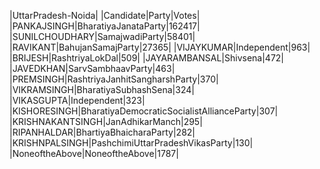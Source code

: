  
|UttarPradesh-Noida|
|Candidate|Party|Votes|
|PANKAJSINGH|BharatiyaJanataParty|162417|
|SUNILCHOUDHARY|SamajwadiParty|58401|
|RAVIKANT|BahujanSamajParty|27365|
|VIJAYKUMAR|Independent|963|
|BRIJESH|RashtriyaLokDal|509|
|JAYARAMBANSAL|Shivsena|472|
|JAVEDKHAN|SarvSambhaavParty|463|
|PREMSINGH|RashtriyaJanhitSangharshParty|370|
|VIKRAMSINGH|BharatiyaSubhashSena|324|
|VIKASGUPTA|Independent|323|
|KISHORESINGH|BharatiyaDemocraticSocialistAllianceParty|307|
|KRISHNAKANTSINGH|JanAdhikarManch|295|
|RIPANHALDAR|BhartiyaBhaicharaParty|282|
|KRISHNPALSINGH|PashchimiUttarPradeshVikasParty|130|
|NoneoftheAbove|NoneoftheAbove|1787|
